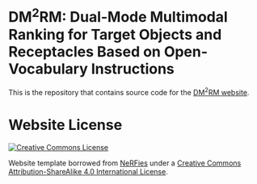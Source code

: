 # DM<sup>2</sup>RM: Dual-Mode Multimodal Ranking for Target Objects and Receptacles Based on Open-Vocabulary Instructions

This is the repository that contains source code for the [DM<sup>2</sup>RM website](https://kkrr10.github.io/dm2rm/).

# Website License

<a rel="license" href="http://creativecommons.org/licenses/by-sa/4.0/"><img alt="Creative Commons License" style="border-width:0" src="https://i.creativecommons.org/l/by-sa/4.0/88x31.png" /></a>

Website template borrowed from [NeRFies](https://github.com/nerfies/nerfies.github.io) under a <a rel="license" href="http://creativecommons.org/licenses/by-sa/4.0/">Creative Commons Attribution-ShareAlike 4.0 International License</a>.
